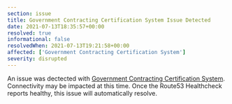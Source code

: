 ```yaml
---
section: issue
title: Government Contracting Certification System Issue Detected
date: 2021-07-13T18:35:57+00:00
resolved: true
informational: false
resolvedWhen: 2021-07-13T19:21:58+00:00
affected: ['Government Contracting Certification System']
severity: disrupted
---
```

An issue was dectected with [Government Contracting Certification System](https://certify.sba.gov).  Connectivity may be impacted at this time.  Once the Route53 Healthcheck reports healthy, this issue will automatically resolve.
